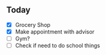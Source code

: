 ## Today

- [x] Grocery Shop
- [x] Make appointment with advisor
- [ ] Gym?
- [ ] Check if need to do school things